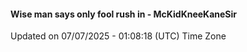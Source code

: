 #### Wise man says only fool rush in - McKidKneeKaneSir
Updated on 07/07/2025 - 01:08:18 (UTC) Time Zone

